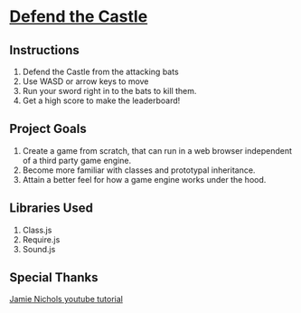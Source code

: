 # [Defend the Castle](https://mccordgh.github.io/project_NSS_game/)

## Instructions
1. Defend the Castle from the attacking bats
2. Use WASD or arrow keys to move
3. Run your sword right in to the bats to kill them.
4. Get a high score to make the leaderboard!


## Project Goals
1. Create a game from scratch, that can run in a web browser independent of a third party game engine.
2. Become more familiar with classes and prototypal inheritance.
3. Attain a better feel for how a game engine works under the hood.

## Libraries Used
1. Class.js
2. Require.js
3. Sound.js

## Special Thanks
[Jamie Nichols youtube tutorial](https://www.youtube.com/watch?v=w86CZ79IHj8)